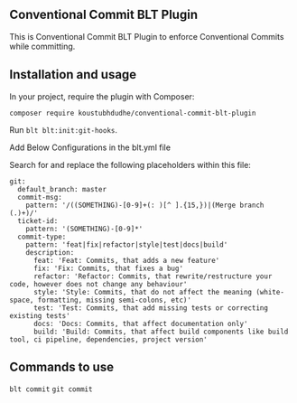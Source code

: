 ## Conventional Commit BLT Plugin

This is Conventional Commit BLT Plugin to enforce Conventional Commits while committing.

## Installation and usage

In your project, require the plugin with Composer:

`composer require koustubhdudhe/conventional-commit-blt-plugin`

Run `blt blt:init:git-hooks`.

Add Below Configurations in the blt.yml file

Search for and replace the following placeholders within this file:
```
git:
  default_branch: master
  commit-msg:
    pattern: '/((SOMETHING)-[0-9]+(: )[^ ].{15,})|(Merge branch (.)+)/'
  ticket-id:
    pattern: '(SOMETHING)-[0-9]*'
  commit-type:
    pattern: 'feat|fix|refactor|style|test|docs|build'
    description:
      feat: 'Feat: Commits, that adds a new feature'
      fix: 'Fix: Commits, that fixes a bug'
      refactor: 'Refactor: Commits, that rewrite/restructure your code, however does not change any behaviour'
      style: 'Style: Commits, that do not affect the meaning (white-space, formatting, missing semi-colons, etc)'
      test: 'Test: Commits, that add missing tests or correcting existing tests'
      docs: 'Docs: Commits, that affect documentation only'
      build: 'Build: Commits, that affect build components like build tool, ci pipeline, dependencies, project version'
```
## Commands to use
`blt commit`
`git commit`
